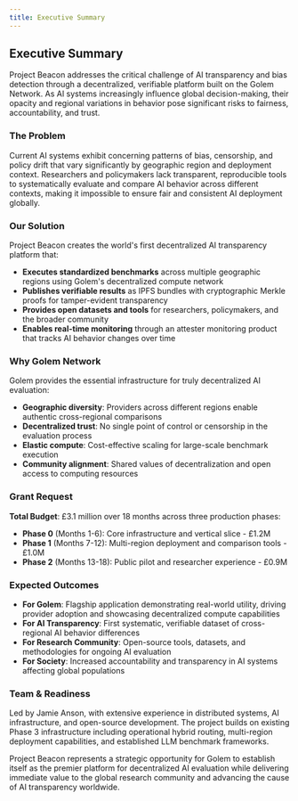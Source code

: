 ```yaml
---
title: Executive Summary
---
```


## Executive Summary

Project Beacon addresses the critical challenge of AI transparency and bias detection through a decentralized, verifiable platform built on the Golem Network. As AI systems increasingly influence global decision-making, their opacity and regional variations in behavior pose significant risks to fairness, accountability, and trust.

### The Problem
Current AI systems exhibit concerning patterns of bias, censorship, and policy drift that vary significantly by geographic region and deployment context. Researchers and policymakers lack transparent, reproducible tools to systematically evaluate and compare AI behavior across different contexts, making it impossible to ensure fair and consistent AI deployment globally.

### Our Solution
Project Beacon creates the world's first decentralized AI transparency platform that:
- **Executes standardized benchmarks** across multiple geographic regions using Golem's decentralized compute network
- **Publishes verifiable results** as IPFS bundles with cryptographic Merkle proofs for tamper-evident transparency
- **Provides open datasets and tools** for researchers, policymakers, and the broader community
- **Enables real-time monitoring** through an attester monitoring product that tracks AI behavior changes over time

### Why Golem Network
Golem provides the essential infrastructure for truly decentralized AI evaluation:
- **Geographic diversity**: Providers across different regions enable authentic cross-regional comparisons
- **Decentralized trust**: No single point of control or censorship in the evaluation process
- **Elastic compute**: Cost-effective scaling for large-scale benchmark execution
- **Community alignment**: Shared values of decentralization and open access to computing resources

### Grant Request
**Total Budget**: £3.1 million over 18 months across three production phases:
- **Phase 0** (Months 1-6): Core infrastructure and vertical slice - £1.2M
- **Phase 1** (Months 7-12): Multi-region deployment and comparison tools - £1.0M  
- **Phase 2** (Months 13-18): Public pilot and researcher experience - £0.9M

### Expected Outcomes
- **For Golem**: Flagship application demonstrating real-world utility, driving provider adoption and showcasing decentralized compute capabilities
- **For AI Transparency**: First systematic, verifiable dataset of cross-regional AI behavior differences
- **For Research Community**: Open-source tools, datasets, and methodologies for ongoing AI evaluation
- **For Society**: Increased accountability and transparency in AI systems affecting global populations

### Team & Readiness
Led by Jamie Anson, with extensive experience in distributed systems, AI infrastructure, and open-source development. The project builds on existing Phase 3 infrastructure including operational hybrid routing, multi-region deployment capabilities, and established LLM benchmark frameworks.

Project Beacon represents a strategic opportunity for Golem to establish itself as the premier platform for decentralized AI evaluation while delivering immediate value to the global research community and advancing the cause of AI transparency worldwide.
